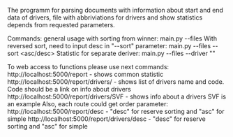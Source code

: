 The programm for parsing documents with information about start and end data of drivers, file with abbriviations for drivers and show statistics depends from requested parameters.

Commands:
    general usage with sorting from winner: main.py --files <folders name>
With reversed sort, need to input desc in "--sort" parameter:
    main.py --files <folders name> --sort <asc/desc> 
Statistic for separate deriver:
    main.py --files <folders name> --driver "<driver name>"

To web access to functions please use next commands:
http://localhost:5000/report - shows common statistic
http://localhost:5000/report/drivers/ - shows list of drivers name and code. Code should be a link on info about drivers
http://localhost:5000/report/drivers/SVF - shows info about a drivers SVF is an example
Also, each route could get order parameter:
http://localhost:5000/report/desc - "desc" for reserve sorting and "asc" for simple
http://localhost:5000/report/drivers/desc - "desc" for reserve sorting and "asc" for simple
